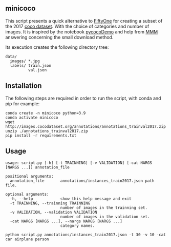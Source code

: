 ﻿## minicoco

This script presents a quick alternative to [FiftyOne](https://voxel51.com/docs/fiftyone/#fiftyone-library) for creating a subset of the 2017 [coco dataset](https://cocodataset.org/#home). With the choice of categories and number of images. It is inspired by the notebook [pycocoDemo](https://github.com/cocodataset/cocoapi/blob/master/PythonAPI/pycocoDemo.ipynb) and help from [MMM](https://stackoverflow.com/a/73249837/14864907) answering concerning the small download method.

 Its execution creates the following directory tree:
```
data/
  images/ *.jpg
  labels/ train.json
          val.json
```


## Installation

The following steps are required in order to run the script, with conda and pip for example:
```
conda create -n minicoco python=3.9
conda activate minicoco
wget http://images.cocodataset.org/annotations/annotations_trainval2017.zip
unzip ./annotations_trainval2017.zip
pip install -r requirements.txt
```
## Usage

```
usage: script.py [-h] [-t TRAINNING] [-v VALIDATION] [-cat NARGS [NARGS ...]] annotation_file

positional arguments:
  annotation_file       annotations/instances_train2017.json path file.

optional arguments:
  -h, --help            show this help message and exit
  -t TRAINNING, --trainning TRAINNING
                        number of images in the trainning set.
  -v VALIDATION, --validation VALIDATION
                        number of images in the validation set.
  -cat NARGS [NARGS ...], --nargs NARGS [NARGS ...]
                        category names.
```
`python script.py annotations/instances_train2017.json -t 30 -v 10 -cat car airplane person`